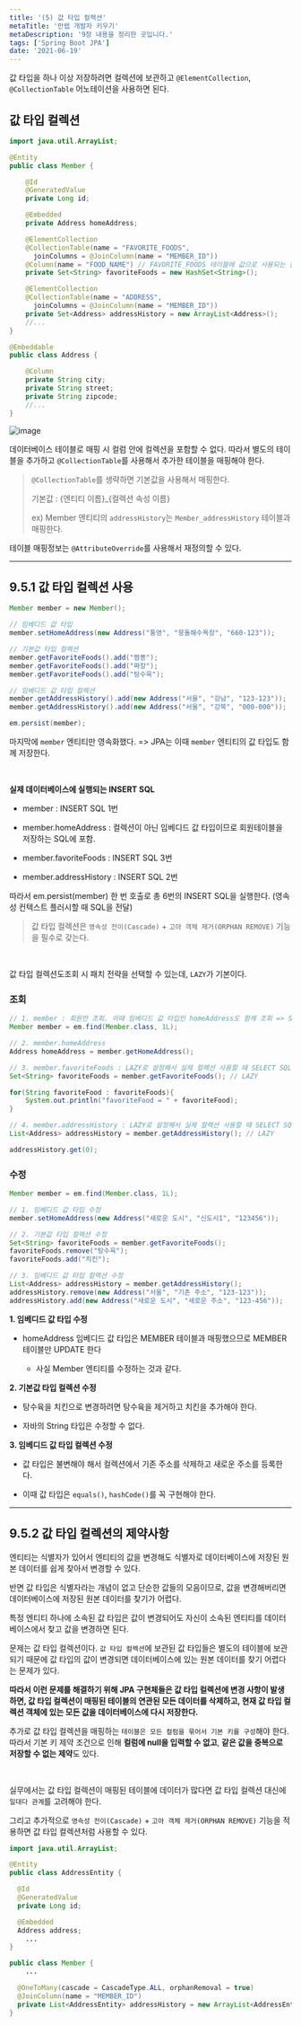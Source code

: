 ```yaml
---
title: '(5) 값 타입 컬렉션'
metaTitle: '만렙 개발자 키우기'
metaDescription: '9장 내용을 정리한 곳입니다.'
tags: ['Spring Boot JPA']
date: '2021-06-19'
---
```


값 타입을 하나 이상 저장하려면 컬렉션에 보관하고 `@ElementCollection`, `@CollectionTable` 어노테이션을 사용하면 된다.

## 값 타입 컬렉션

```java
import java.util.ArrayList;

@Entity
public class Member {

    @Id
    @GeneratedValue
    private Long id;

    @Embedded
    private Address homeAddress;

    @ElementCollection
    @CollectionTable(name = "FAVORITE_FOODS",
      joinColumns = @JoinColumn(name = "MEMBER_ID"))
    @Column(name = "FOOD_NAME") // FAVORITE_FOODS 테이블에 값으로 사용되는 컬럼이 FOOD_NAME 하나 뿐이라서 @Column을 사용해 컬럼명을 지정할 수 있다.
    private Set<String> favoriteFoods = new HashSet<String>();

    @ElementCollection
    @CollectionTable(name = "ADDRESS",
      joinColumns = @JoinColumn(name = "MEMBER_ID"))
    private Set<Address> addressHistory = new ArrayList<Address>();
    //...
}

@Embeddable
public class Address {

    @Column
    private String city;
    private String street;
    private String zipcode;
    //...
}
```

![image](https://user-images.githubusercontent.com/51476083/122648057-3f10d500-d162-11eb-96ea-61e5b7d46da7.png)

데이터베이스 테이블로 매핑 시 컬럼 안에 컬렉션을 포함할 수 없다. 따라서 별도의 테이블을 추가하고 `@CollectionTable`를 사용해서 추가한 테이블을 매핑해야 한다.

> `@CollectionTable`를 생략하면 기본값을 사용해서 매핑한다.
>
> 기본값 : {엔티티 이름}_{컬렉션 속성 이름}
>
> ex) Member 엔티티의 `addressHistory`는 `Member_addressHistory` 테이블과 매핑한다.

테이블 매핑정보는 `@AttributeOverride`를 사용해서 재정의할 수 있다.

<hr/>

## 9.5.1 값 타입 컬렉션 사용

```java
Member member = new Member();

// 임베디드 값 타입
member.setHomeAddress(new Address("통영", "뭉돌해수욕장", "660-123"));

// 기본값 타입 컬렉션
member.getFavoriteFoods().add("짬뽕");
member.getFavoriteFoods().add("짜장");
member.getFavoriteFoods().add("탕수육");

// 임베디드 값 타입 컬렉션
member.getAddressHistory().add(new Address("서울", "강남", "123-123"));
member.getAddressHistory().add(new Address("서울", "강북", "000-000"));

em.persist(member);
```

마지막에 `member` 엔티티만 영속화했다. => JPA는 이때 `member` 엔티티의 값 타입도 함께 저장한다.

<br/>

**실제 데이터베이스에 실행되는 INSERT SQL**

- member : INSERT SQL 1번


- member.homeAddress : 컬렉션이 아닌 임베디드 값 타입이므로 회원테이블을 저장하는 SQL에 포함.


- member.favoriteFoods : INSERT SQL 3번


- member.addressHistory : INSERT SQL 2번


따라서 em.persist(member) 한 번 호출로 총 6번의 INSERT SQL을 실행한다. (영속성 컨텍스트 플러시할 때 SQL을 전달)

> 값 타입 컬렉션은 `영속성 전이(Cascade)` + `고아 객체 제거(ORPHAN REMOVE)` 기능을 필수로 갖는다.

<br/>

값 타입 컬렉션도조회 시 패치 전략을 선택할 수 있는데, `LAZY`가 기본이다.

### 조회

```java
// 1. member : 회원만 조회. 이때 임베디드 값 타입인 homeAddress도 함께 조회 => SELECT SQL 1번 호출
Member member = em.find(Member.class, 1L);

// 2. member.homeAddress
Address homeAddress = member.getHomeAddress();

// 3. member.favoriteFoods : LAZY로 설정해서 실제 컬렉션 사용할 때 SELECT SQL 1번 호출
Set<String> favoriteFoods = member.getFavoriteFoods(); // LAZY

for(String favoriteFood : favoriteFoods){
    System.out.println("favoriteFood = " + favoriteFood);
}

// 4. member.addressHistory : LAZY로 설정해서 실제 컬렉션 사용할 때 SELECT SQL 1번 호출
List<Address> addressHistory = member.getAddressHistory(); // LAZY

addressHistory.get(0);
```

### 수정

```java
Member member = em.find(Member.class, 1L);

// 1. 임베디드 값 타입 수정
member.setHomeAddress(new Address("새로운 도시", "신도시1", "123456"));

// 2. 기본값 타입 컬렉션 수정
Set<String> favoriteFoods = member.getFavoriteFoods();
favoriteFoods.remove("탕수육");
favoriteFoods.add("치킨");

// 3. 임베디드 값 타입 컬렉션 수정
List<Address> addressHistory = member.getAddressHistory();
addressHistory.remove(new Address("서울", "기존 주소", "123-123"));
addressHistory.add(new Address("새로운 도시", "새로운 주소", "123-456"));
```

**1. 임베디드 값 타입 수정**

- homeAddress 임베디드 값 타입은 MEMBER 테이블과 매핑했으므로 MEMBER 테이블만 UPDATE 한다

  - 사실 Member 엔티티를 수정하는 것과 같다.


**2. 기본값 타입 컬렉션 수정**

- 탕수육을 치킨으로 변경하려면 탕수육을 제거하고 치킨을 추가해야 한다.


- 자바의 String 타입은 수정할 수 없다.


**3. 임베디드 값 타입 컬렉션 수정**

- 값 타입은 불변해야 해서 컬렉션에서 기존 주소를 삭제하고 새로운 주소를 등록한다.


- 이때 값 타입은 `equals()`, `hashCode()`를 꼭 구현해야 한다.

<hr/>

## 9.5.2 값 타입 컬렉션의 제약사항

엔티티는 식별자가 있어서 엔티티의 값을 변경해도 식별자로 데이터베이스에 저장된 원본 데이터를 쉽게 찾아서 변경할 수 있다.

반면 값 타입은 식별자라는 개념이 없고 단순한 값들의 모음이므로, 값을 변경해버리면 데이터베이스에 저장된 원본 데이터를 찾기가 어렵다.

특정 엔티티 하나에 소속된 값 타입은 값이 변경되어도 자신이 소속된 엔티티를 데이터베이스에서 찾고 값을 변경하면 된다.

문제는 값 타입 컬렉션이다. `값 타입 컬렉션`에 보관된 값 타입들은 별도의 테이블에 보관되기 때문에 값 타입의 값이 변경되면 데이터베이스에 있는 원본 데이터를 찾기 어렵다는 문제가 있다.

**따라서 이런 문제를 해결하기 위해 JPA 구현체들은 값 타입 컬렉션에 변경 사항이 발생하면, 값 타입 컬렉션이 매핑된 테이블의 연관된 모든 데이터를 삭제하고, 현재 값 타입 컬렉션 객체에 있는 모든 값을 데이터베이스에 다시 저장한다.**

추가로 값 타입 컬렉션을 매핑하는 `테이블은 모든 컬럼을 묶어서 기본 키를 구성`해야 한다. 따라서 기본 키 제약 조건으로 인해 **컬럼에 null을 입력할 수 없고**, **같은 값을 중복으로 저장할 수 없는 제약**도 있다.

<br/>

실무에서는 값 타입 컬렉션이 매핑된 테이블에 데이터가 많다면 값 타입 컬렉션 대신에 `일대다 관계`를 고려해야 한다.

그리고 추가적으로 `영속성 전이(Cascade)` + `고아 객체 제거(ORPHAN REMOVE)` 기능을 적용하면 값 타입 컬렉션처럼 사용할 수 있다.

```java
import java.util.ArrayList;

@Entity
public class AddressEntity {

  @Id
  @GeneratedValue
  private Long id;

  @Embedded
  Address address;
    ...
}

public class Member {
    ...

  @OneToMany(cascade = CascadeType.ALL, orphanRemoval = true)
  @JoinColumn(name = "MEMBER_ID")
  private List<AddressEntity> addressHistory = new ArrayList<AddressEntity>();
}
```
